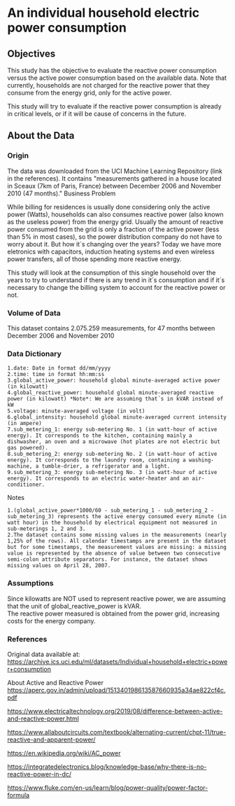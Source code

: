 
# An individual household electric power consumption
## Objectives

This study has the objective to evaluate the reactive power consumption versus the active power consumption based on the available data. Note that currently, households are not charged for the reactive power that they consume from the energy grid, only for the active power.

This study will try to evaluate if the reactive power consumption is already in critical levels, or if it will be cause of concerns in the future.

## About the Data
### Origin

The data was downloaded from the UCI Machine Learning Repository (link in the references). It contains "measurements gathered in a house located in Sceaux (7km of Paris, France) between December 2006 and November 2010 (47 months)."
Business Problem

While billing for residences is usually done considering only the active power (Watts), households can also consumes reactive power (also known as the useless power) from the energy grid. Usually the amount of reactive power consumed from the grid is only a fraction of the active power (less than 5% in most cases), so the power distribution company do not have to worry about it. But how it´s changing over the years? Today we have more eletronics with capacitors, induction heating systems and even wireless power transfers, all of those spending more reactive energy.

This study will look at the consumption of this single household over the years to try to understand if there is any trend in it´s consumption and if it´s necessary to change the billing system to account for the reactive power or not.
### Volume of Data

This dataset contains 2.075.259 measurements, for 47 months between December 2006 and November 2010
### Data Dictionary

    1.date: Date in format dd/mm/yyyy  
    2.time: time in format hh:mm:ss
    3.global_active_power: household global minute-averaged active power (in kilowatt)
    4.global_reactive_power: household global minute-averaged reactive power (in kilowatt) *Note*: We are assuming that´s in kVAR instead of kW
    5.voltage: minute-averaged voltage (in volt)
    6.global_intensity: household global minute-averaged current intensity (in ampere)
    7.sub_metering_1: energy sub-metering No. 1 (in watt-hour of active energy). It corresponds to the kitchen, containing mainly a dishwasher, an oven and a microwave (hot plates are not electric but gas powered).
    8.sub_metering_2: energy sub-metering No. 2 (in watt-hour of active energy). It corresponds to the laundry room, containing a washing-machine, a tumble-drier, a refrigerator and a light.
    9.sub_metering_3: energy sub-metering No. 3 (in watt-hour of active energy). It corresponds to an electric water-heater and an air-conditioner.

Notes  

    1.(global_active_power*1000/60 - sub_metering_1 - sub_metering_2 - sub_metering_3) represents the active energy consumed every minute (in watt hour) in the household by electrical equipment not measured in sub-meterings 1, 2 and 3.
    2.The dataset contains some missing values in the measurements (nearly 1,25% of the rows). All calendar timestamps are present in the dataset but for some timestamps, the measurement values are missing: a missing value is represented by the absence of value between two consecutive semi-colon attribute separators. For instance, the dataset shows missing values on April 28, 2007.
    
### Assumptions
Since kilowatts are NOT used to represent reactive power, we are assuming that the unit of global_reactive_power is kVAR.   
The reactive power measured is obtained from the power grid, increasing costs for the energy company.

### References

Original data available at: https://archive.ics.uci.edu/ml/datasets/Individual+household+electric+power+consumption

About Active and Reactive Power https://aperc.gov.in/admin/upload/151340198613587660935a34ae822cf4c.pdf

https://www.electricaltechnology.org/2019/08/difference-between-active-and-reactive-power.html

https://www.allaboutcircuits.com/textbook/alternating-current/chpt-11/true-reactive-and-apparent-power/

https://en.wikipedia.org/wiki/AC_power

https://integratedelectronics.blog/knowledge-base/why-there-is-no-reactive-power-in-dc/

https://www.fluke.com/en-us/learn/blog/power-quality/power-factor-formula
